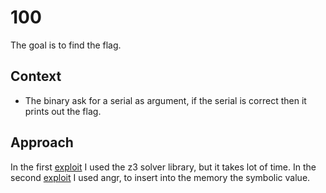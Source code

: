 # 100
The goal is to find the flag.

## Context
- The binary ask for a serial as argument, if the serial is correct then it prints out the flag.

## Approach
In the first [exploit](./exploit.py) I used the z3 solver library, but it takes lot of time.
In the second [exploit](./exploit1.py) I used angr, to insert into the memory the symbolic value. 
